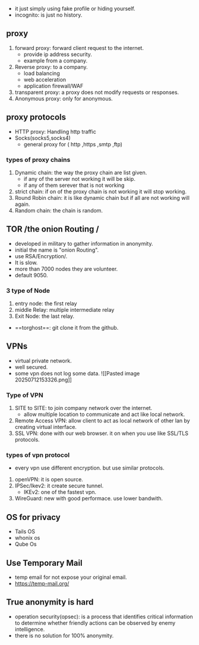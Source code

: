 - it just simply using fake profile or hiding yourself.
- incognito: is just no history.
## proxy
1. forward proxy: forward client request to the internet.
    - provide ip address security.
    - example from a company.
2. Reverse proxy: to a company.
     - load balancing 
     - web acceleration
     - application firewall/WAF
3. transparent proxy: a proxy does not modify requests or responses.
4. Anonymous proxy: only for anonymous.
## proxy protocols 
- HTTP proxy:
    Handling http traffic
- Socks(socks5,socks4)
     - general proxy for ( http ,https ,smtp ,ftp)
### types of proxy chains
1. Dynamic chain: the way the proxy chain are list given.
    - if any of the server not working it will be skip.
    - if any of them serever that is not working
2. strict chain: if on of the proxy chain is not working it will stop working.
3. Round Robin chain:  it is like dynamic chain but if all are not working will again.
4. Random chain: the chain is random.
## TOR /the onion Routing /
- developed in military to gather information in anonymity.
- initial the name is "onion Routing".
- use RSA/Encryption/.
- It is slow.
- more than 7000 nodes they are volunteer.
- default 9050.
### 3 type of Node
1. entry node: the first relay
2. middle Relay: multiple intermediate relay
3. Exit Node: the last relay.
- ==torghost==: git clone it from the github.
## VPNs
- virtual private network.
- well secured.
- some vpn does not log some data.
![[Pasted image 20250712153326.png]]
### Type of VPN
1. SITE to SITE: to join company network over the internet.
    - allow multiple location  to communicate and act like local network.
2. Remote Access VPN: allow client to act as local network of other lan by creating virtual interface.
3. SSL VPN: done with our web browser. it on when you use like SSL/TLS protocols.
### types of vpn protocol
- every vpn use different encryption. but use similar protocols.
1. openVPN: it is open source.
2. IPSec/Ikev2: it create secure tunnel.
    - IKEv2: one of the fastest vpn.
3. WireGuard: new with good performace. use lower bandwith.
## OS for privacy
- Tails OS
- whonix os
- Qube Os
## Use Temporary Mail
- temp email for not expose your original email.
- https://temp-mail.org/
## True anonymity is hard
- operation security(opsec): is a process that identifies critical information to determine whether friendly actions can be observed by enemy intelligence.
- there is no solution for 100% anonymity.